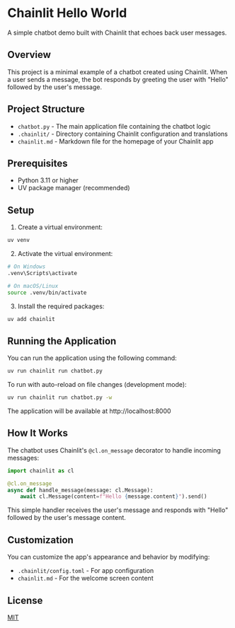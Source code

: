 # Chainlit Hello World

A simple chatbot demo built with Chainlit that echoes back user messages.

## Overview

This project is a minimal example of a chatbot created using Chainlit. When a user sends a message, the bot responds by greeting the user with "Hello" followed by the user's message.

## Project Structure

- `chatbot.py` - The main application file containing the chatbot logic
- `.chainlit/` - Directory containing Chainlit configuration and translations
- `chainlit.md` - Markdown file for the homepage of your Chainlit app

## Prerequisites

- Python 3.11 or higher
- UV package manager (recommended)

## Setup

1. Create a virtual environment:

```bash
uv venv
```

2. Activate the virtual environment:

```bash
# On Windows
.venv\Scripts\activate

# On macOS/Linux
source .venv/bin/activate
```

3. Install the required packages:

```bash
uv add chainlit
```

## Running the Application

You can run the application using the following command:

```bash
uv run chainlit run chatbot.py
```

To run with auto-reload on file changes (development mode):

```bash
uv run chainlit run chatbot.py -w
```

The application will be available at http://localhost:8000

## How It Works

The chatbot uses Chainlit's `@cl.on_message` decorator to handle incoming messages:

```python
import chainlit as cl

@cl.on_message
async def handle_message(message: cl.Message):
    await cl.Message(content=f"Hello {message.content}").send()
```

This simple handler receives the user's message and responds with "Hello" followed by the user's message content.

## Customization

You can customize the app's appearance and behavior by modifying:
- `.chainlit/config.toml` - For app configuration
- `chainlit.md` - For the welcome screen content

## License

[MIT](https://choosealicense.com/licenses/mit/)
